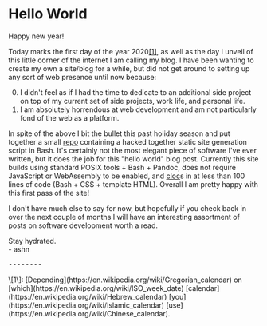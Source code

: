 Hello World
===========

Happy new year!

Today marks the first day of the year 2020[\[1\]](#ft1), as well as the day I
unveil of this little corner of the internet I am calling my blog.
I have been wanting to create my own a site/blog for a while, but did not get
around to setting up any sort of web presence until now because:

00. I didn't feel as if I had the time to dedicate to an additional side project
    on top of my current set of side projects, work life, and personal life.
00. I am absolutely horrendous at web development and am not particularly fond
    of the web as a platform.

In spite of the above I  bit the bullet this past holiday season and put
together a small [repo](https://git.sr.ht/~ashn/site) containing a hacked
together static site generation script in Bash.
It's certainly not the most elegant piece of software I've ever written, but it
does the job for this "hello world" blog post.
Currently this site builds using standard POSIX tools + Bash + Pandoc, does not
require JavaScript or WebAssembly to be enabled, and
[cloc](https://github.com/AlDanial/cloc)s in at less than 100 lines of code
(Bash + CSS + template HTML).
Overall I am pretty happy with this first pass of the site!

I don't have much else to say for now, but hopefully if you check back in over
the next couple of months I will have an interesting assortment of posts on
software development worth a read.

Stay hydrated.
<br>
\- ashn

<!--FOOTNOTES-->
<pre>--------</pre>
<div id="ft1">\[1\]:
[Depending](https://en.wikipedia.org/wiki/Gregorian_calendar) on
[which](https://en.wikipedia.org/wiki/ISO_week_date)
[calendar](https://en.wikipedia.org/wiki/Hebrew_calendar)
[you](https://en.wikipedia.org/wiki/Islamic_calendar)
[use](https://en.wikipedia.org/wiki/Chinese_calendar).
</div>
